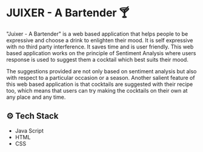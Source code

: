 
# JUIXER - A Bartender 🍸

"Juixer - A Bartender" is a web based application that helps people to be expressive and choose a drink to enlighten their mood. It is self expressive with no third party interference. It saves time and is user friendly. This web based application works on the principle of Sentiment Analysis where users response is used to suggest them a cocktail which best suits their mood. 

The suggestions provided are not only based on sentiment
analysis but also with respect to a particular occasion or a season. Another salient feature of this web based application is that cocktails are suggested with their recipe too, which means that users can try making the cocktails on their own at any place and any time.






## ⚙️ Tech Stack

- Java Script
- HTML
- CSS
